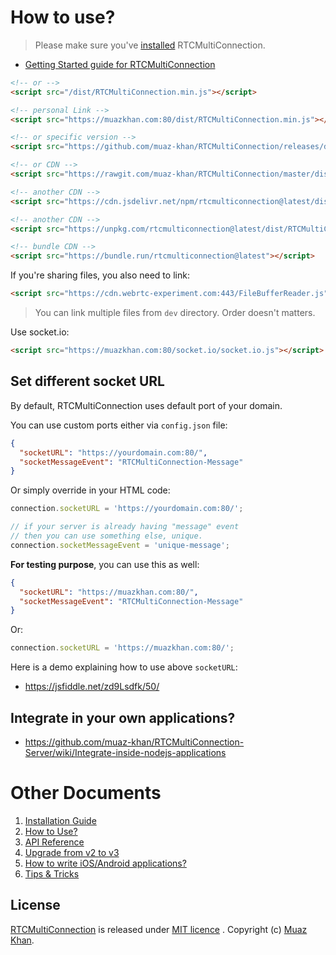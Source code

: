 # How to use?

> Please make sure you've [installed](https://github.com/muaz-khan/RTCMultiConnection/tree/master/docs/installation-guide.md) RTCMultiConnection.

* [Getting Started guide for RTCMultiConnection](https://github.com/muaz-khan/RTCMultiConnection/tree/master/docs/getting-started.md)

```html
<!-- or -->
<script src="/dist/RTCMultiConnection.min.js"></script>

<!-- personal Link -->
<script src="https://muazkhan.com:80/dist/RTCMultiConnection.min.js"></script>

<!-- or specific version -->
<script src="https://github.com/muaz-khan/RTCMultiConnection/releases/download/3.4.7/RTCMultiConnection.js"></script>

<!-- or CDN -->
<script src="https://rawgit.com/muaz-khan/RTCMultiConnection/master/dist/RTCMultiConnection.min.js"></script>

<!-- another CDN -->
<script src="https://cdn.jsdelivr.net/npm/rtcmulticonnection@latest/dist/RTCMultiConnection.min.js"></script>

<!-- another CDN -->
<script src="https://unpkg.com/rtcmulticonnection@latest/dist/RTCMultiConnection.min.js"></script>

<!-- bundle CDN -->
<script src="https://bundle.run/rtcmulticonnection@latest"></script>
```

If you're sharing files, you also need to link:

```html
<script src="https://cdn.webrtc-experiment.com:443/FileBufferReader.js"></script>
```

> You can link multiple files from `dev` directory. Order doesn't matters.

Use socket.io:

```html
<script src="https://muazkhan.com:80/socket.io/socket.io.js"></script>
```

## Set different socket URL

By default, RTCMultiConnection uses default port of your domain.

You can use custom ports either via `config.json` file:

```json
{
  "socketURL": "https://yourdomain.com:80/",
  "socketMessageEvent": "RTCMultiConnection-Message"
}
```

Or simply override in your HTML code:

```javascript
connection.socketURL = 'https://yourdomain.com:80/';

// if your server is already having "message" event
// then you can use something else, unique.
connection.socketMessageEvent = 'unique-message';
```

**For testing purpose**, you can use this as well:

```json
{
  "socketURL": "https://muazkhan.com:80/",
  "socketMessageEvent": "RTCMultiConnection-Message"
}
```

Or:

```javascript
connection.socketURL = 'https://muazkhan.com:80/';
```

Here is a demo explaining how to use above `socketURL`:

* https://jsfiddle.net/zd9Lsdfk/50/

## Integrate in your own applications?

* https://github.com/muaz-khan/RTCMultiConnection-Server/wiki/Integrate-inside-nodejs-applications

# Other Documents

1. [Installation Guide](https://github.com/muaz-khan/RTCMultiConnection/tree/master/docs/installation-guide.md)
2. [How to Use?](https://github.com/muaz-khan/RTCMultiConnection/tree/master/docs/how-to-use.md)
3. [API Reference](https://github.com/muaz-khan/RTCMultiConnection/tree/master/docs/api.md)
4. [Upgrade from v2 to v3](https://github.com/muaz-khan/RTCMultiConnection/tree/master/docs/upgrade.md)
5. [How to write iOS/Android applications?](https://github.com/muaz-khan/RTCMultiConnection/tree/master/docs/ios-android.md)
6. [Tips & Tricks](https://github.com/muaz-khan/RTCMultiConnection/blob/master/docs/tips-tricks.md)

## License

[RTCMultiConnection](https://github.com/muaz-khan/RTCMultiConnection) is released under [MIT licence](https://github.com/muaz-khan/RTCMultiConnection/blob/master/LICENSE.md) . Copyright (c) [Muaz Khan](http://www.MuazKhan.com/).
